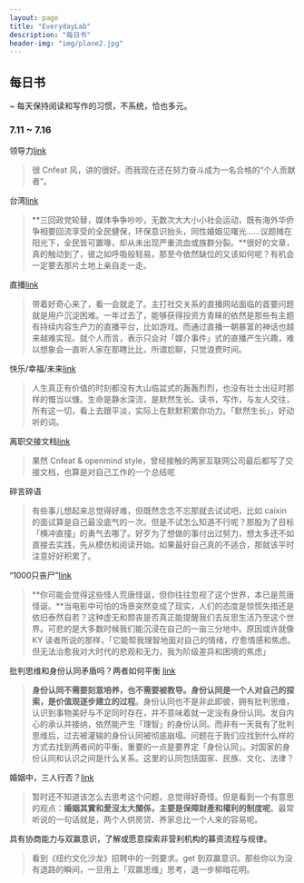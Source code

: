 ```yaml
---
layout: page
title: "EverydayLab"
description: "每日书"
header-img: "img/plane2.jpg"
---
```


## 每日书
~ 每天保持阅读和写作的习惯，不系统，恰也多元。

### 7.11 ~ 7.16

领导力[link](http://www.cnfeat.com/blog/2017/07/06/LeadershipPipeline/)
> 很 Cnfeat 风，讲的很好。而我现在还在努力奋斗成为一名合格的“个人贡献者”。

台湾[link](https://theinitium.com/article/20170715-martial-law-little-happiness/)

> **三回政党轮替，媒体争争吵吵，无数次大大小小社会运动，既有海外华侨争相要回流享受的全民健保，环保意识抬头，同性婚姻见曙光……议题摊在阳光下，全民皆可置喙，却从未出现严重流血或族群分裂。**很好的文章，真的触动到了，彼之如呼吸般轻易，那至今依然缺位的又该如何呢？有机会一定要去那片土地上亲自走一走。

直播[link](https://mp.weixin.qq.com/s?__biz=MjAzNzMzNTkyMQ==&mid=2653761834&idx=1&sn=a478e455752be3bd332a65eb88f341c9&chksm=4a8921347dfea8220c0a4500469080fd63cc76093a97edf4d66045dd9b44fa17bc9c51bf8284&mpshare=1&scene=1&srcid=0714ei3fSNmaJkJKESjMevS8&key=cf0fa2bf8e1a08aca0f3dc50edb6e9d9b55ecff1b3bf820b258764148c1a5108d0266393d0a43f011431262abd3e5af5cea72ae4e0e20e487dcd3520689378674d989a257d14244a561e7c109cfdc3cc&ascene=0&uin=MjAxNTA4ODMyMQ%3D%3D&devicetype=iMac+MacBookAir7%2C2+OSX+OSX+10.12+build(16A323)&version=12020810&nettype=WIFI&fontScale=100&pass_ticket=Ze6wEIiJGuccd2hLl8rKW4L%2Bg5NwV3i87ePCDkDxLAiAZM07CgctRQJj%2Ftoyn6TQ)
> 带着好奇心来了，看一会就走了。主打社交关系的直播网站面临的首要问题就是用户沉淀困难。一年过去了，能够获得投资方青睐的依然是那些有主题有持续内容生产力的直播平台，比如游戏。而通过直播一朝暴富的神话也越来越难实现。就个人而言，表示只会对「媒介事件」式的直播产生兴趣，难以想象会一直听人家在那瞎比比，所谓尬聊，只觉浪费时间。

快乐/幸福/未来[link](http://www.baibanbao.org/2017/07/do-not-fool-me-with-the-future/)
> 人生真正有价值的时刻都没有大山临盆式的轰轰烈烈，也没有壮士出征时那样的慨当以慷。生命是静水深流，是默然生长。读书，写作，与友人交往，所有这一切，看上去跟平淡，实际上在默默积累你功力。「默然生长」，好动听的词。

离职交接文档[link](http://www.cnfeat.com/blog/2017/06/16/HandoverDoc/)
> 果然 Cnfeat & openmind style，曾经接触的两家互联网公司最后都写了交接文档，也算是对自己工作的一个总结呢

碎言碎语
> 有些事儿想起来总觉得好难，但既然念念不忘那就去试试吧，比如 caixin 的面试算是自己最没底气的一次。但是不试怎么知道不行呢？那股为了目标「横冲直撞」的勇气去哪了。好歹为了想做的事付出过努力，想太多还不如直接去实践，先从模仿和阅读开始。如果最好自己真的不适合，那就该平时注意好好积累了。

“1000只丧尸”[link](https://theinitium.com/article/20170712-photo-G20-protest/)
> **你可能会觉得这些怪人荒唐怪诞，但你往往忽视了这个世界，本已是荒唐怪诞。**当电影中可怕的场景突然变成了现实，人们的态度是惊慌失措还是依旧泰然自若？这种虚无和颓丧是否真正能提醒我们去反思生活乃至这个世界。可悲的是大多数时候我们能沉浸在自己的一亩三分地中。原因或许就像 KY 读者所说的那样，「它能帮我理智地面对自己的情绪，疗愈情感和焦虑。但无法治愈我对大时代的悲观和无力，我为阶级差异和困境的焦虑」

批判思维和身份认同矛盾吗？两者如何平衡 [link](https://theinitium.com/roundtable/20170710-roundtable-growth-Identity-education/)
> **身份认同不需要刻意培养，也不需要被教导。身份认同是一个人对自己的探索，是价值观逐步建立的过程**。身份认同也不是非此即彼，拥有批判思维，认识到事物美好与不足同时存在，并不意味着就一定没有身份认同。发自内心的承认并接纳，依然能产生「理智」的身份认同。而非有一天我有了批判思维后，过去被灌输的身份认同被彻底崩塌。问题在于我们应找到什么样的方式去找到两者间的平衡，重要的一点是要界定「身份认同」。对国家的身份认同和认识之间是什么关系。这里的认同包括国家、民族、文化、法律？

婚姻中，三人行否？[link](https://theinitium.com/roundtable/20170707-roundtable-gender-marriage-of-two/)
> 暂时还不知道该怎么去思考这个问题，总觉得好奇怪。但是看到一个有意思的观点：**婚姻其實和愛沒太大關係，主要是保障財產和權利的制度呢**。最常听说的一句话就是，两个人供房贷、养家总比一个人来的容易呢。

具有协商能力与双赢意识，了解或愿意探索非营利机构的募资流程与规律。
> 看到《纽约文化沙龙》招聘中的一则要求。get 到双赢意识。那些你以为没有退路的瞬间，一旦用上「双赢思维」思考，退一步柳暗花明。